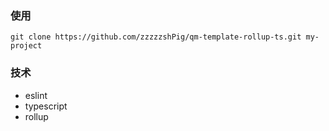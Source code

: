 ### 使用
```shell
git clone https://github.com/zzzzzshPig/qm-template-rollup-ts.git my-project
```

### 技术
* eslint
* typescript
* rollup
